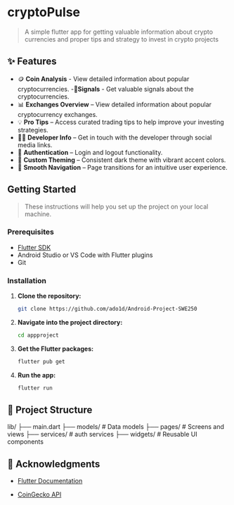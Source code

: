 # cryptoPulse

>A simple flutter app for getting valuable information about crypto currencies and proper tips and strategy to invest in crypto projects

## ✨ Features

- 🪙 **Coin Analysis** - View detailed information about popular cryptocurrencies.
-🚦**Signals**   - Get valuable signals about the cryptocurrencies.
- 📊 **Exchanges Overview** – View detailed information about popular cryptocurrency exchanges.
- 💡 **Pro Tips** – Access curated trading tips to help improve your investing strategies.
- 👨‍💻 **Developer Info** – Get in touch with the developer through social media links.
- 🔐 **Authentication** – Login and logout functionality.
- 🎨 **Custom Theming** – Consistent dark theme with vibrant accent colors.
- 🧭 **Smooth Navigation** – Page transitions for an intuitive user experience.

## Getting Started
>These instructions will help you set up the project on your local machine.

### Prerequisites

- [Flutter SDK](https://flutter.dev/docs/get-started/install)
- Android Studio or VS Code with Flutter plugins
- Git

### Installation

1. **Clone the repository:**

    ```bash
    git clone https://github.com/ado1d/Android-Project-SWE250
    ```

2. **Navigate into the project directory:**

    ```bash
    cd appproject
    ```

3. **Get the Flutter packages:**

    ```bash
    flutter pub get
    ```

4. **Run the app:**

    ```bash
    flutter run
    ```

## 📂 Project Structure
lib/
├── main.dart
├── models/ # Data models
├── pages/ # Screens and views
├── services/ # auth services
├── widgets/ # Reusable UI components


## 🌟 Acknowledgments
- [Flutter Documentation](https://flutter.dev/docs)

- [CoinGecko API](https://docs.coingecko.com/v3.0.1/reference/introduction)



